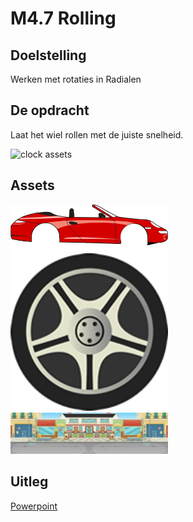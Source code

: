 # M4.7 Rolling


## Doelstelling
Werken met rotaties in Radialen
 
## De opdracht
Laat het wiel rollen met de juiste snelheid.

<img src="images/myCar-eindproduct.gif" alt="clock assets" width="50%"/>

## Assets

<img src="Assets/car.png" alt="clock assets" width="50%"/>
<img src="Assets/wheel.png" alt="clock assets" width="50%"/>
<img src="Assets/background.png" alt="clock assets" width="50%"/>

## Uitleg

<a href="uitleg/myCar.pptx" target="_blanc">Powerpoint</a>